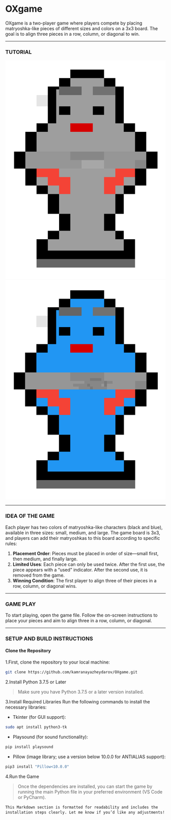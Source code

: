# OXgame

OXgame is a two-player game where players compete by placing matryoshka-like pieces of different sizes and colors on a 3x3 board. The goal is to align three pieces in a row, column, or diagonal to win.

___

### TUTORIAL

<p align="center">
  <img src="https://raw.githubusercontent.com/kamranayazheydarov/OXgame/refs/heads/master/black.png" alt="Black Character">
  <img src="https://raw.githubusercontent.com/kamranayazheydarov/OXgame/refs/heads/master/blue.png" alt="Blue Character">
</p>

___

### IDEA OF THE GAME

Each player has two colors of matryoshka-like characters (black and blue), available in three sizes: small, medium, and large. The game board is 3x3, and players can add their matryoshkas to this board according to specific rules:

1. **Placement Order**: Pieces must be placed in order of size—small first, then medium, and finally large.
2. **Limited Uses**: Each piece can only be used twice. After the first use, the piece appears with a “used” indicator. After the second use, it is removed from the game.
3. **Winning Condition**: The first player to align three of their pieces in a row, column, or diagonal wins.

___

### GAME PLAY

To start playing, open the game file. Follow the on-screen instructions to place your pieces and aim to align three in a row, column, or diagonal.

___

### SETUP AND BUILD INSTRUCTIONS

#### Clone the Repository
1.First, clone the repository to your local machine:
```bash
git clone https://github.com/kamranayazheydarov/OXgame.git
```
2.Install Python 3.7.5 or Later
> Make sure you have Python 3.7.5 or a later version installed.

3.Install Required Libraries
Run the following commands to install the necessary libraries:
* Tkinter (for GUI support):
```bash 
sudo apt install python3-tk
```
* Playsound (for sound functionality):

```bash
pip install playsound
```
* Pillow (image library; use a version below 10.0.0 for ANTIALIAS support):
```bash
pip3 install "Pillow<10.0.0"
```

4.Run the Game
>Once the dependencies are installed, you can start the game by running the main Python file in your preferred environment (VS Code or PyCharm).


```vbnet
This Markdown section is formatted for readability and includes the installation steps clearly. Let me know if you’d like any adjustments!
```